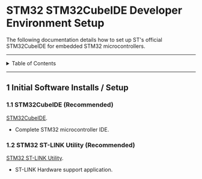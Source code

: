 # STM32 STM32CubeIDE Developer Environment Setup

The following documentation details how to set up ST's official STM32CubeIDE for
embedded STM32 microcontrollers.

---

<details markdown="1">
  <summary>Table of Contents</summary>

- [1 Initial Software Installs / Setup](#1-initial-software-installs--setup)
    - [1.1 STM32CubeIDE (Recommended)](#11-stm32cubeide-recommended)
    - [1.2 STM32 ST-LINK Utility (Recommended)](#12-stm32-st-link-utility-recommended)

</details>

---

## 1 Initial Software Installs / Setup

### 1.1 STM32CubeIDE (Recommended)

[STM32CubeIDE](https://www.st.com/en/development-tools/stm32cubeide.html).

- Complete STM32 microcontroller IDE.

### 1.2 STM32 ST-LINK Utility (Recommended)

[STM32 ST-LINK Utility](https://www.st.com/en/development-tools/stsw-link004.html).

- ST-LINK Hardware support application.
